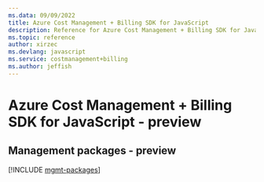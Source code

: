 ```yaml
---
ms.data: 09/09/2022
title: Azure Cost Management + Billing SDK for JavaScript
description: Reference for Azure Cost Management + Billing SDK for JavaScript
ms.topic: reference
author: xirzec
ms.devlang: javascript
ms.service: costmanagement+billing
ms.author: jeffish
---
```

# Azure Cost Management + Billing SDK for JavaScript - preview

## Management packages - preview
[!INCLUDE [mgmt-packages](cost-management-+-billing-mgmt-index.md)]
